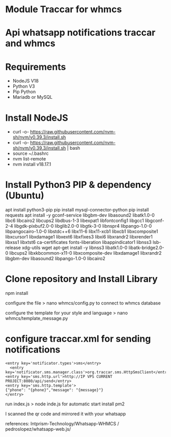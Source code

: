 # Module Traccar for whmcs 
# Api whatsapp notifications traccar and whmcs

# Requirements
- NodeJS V18
- Python V3
- Pip Python
- Mariadb or MySQL

# Install NodeJS 

- curl -o- https://raw.githubusercontent.com/nvm-sh/nvm/v0.39.3/install.sh
- curl -o- https://raw.githubusercontent.com/nvm-sh/nvm/v0.39.3/install.sh | bash
- source ~/.bashrc
- nvm list-remote
- nvm install v18.17.1
 
# Install Python3 PIP & dependency (Ubuntu)

apt install python3-pip
pip install mysql-connector-python
pip install requests
apt install -y gconf-service libgbm-dev libasound2 libatk1.0-0 libc6 libcairo2 libcups2 libdbus-1-3 libexpat1 libfontconfig1 libgcc1 libgconf-2-4 libgdk-pixbuf2.0-0 libglib2.0-0 libgtk-3-0 libnspr4 libpango-1.0-0 libpangocairo-1.0-0 libstdc++6 libx11-6 libx11-xcb1 libxcb1 libxcomposite1 libxcursor1 libxdamage1 libxext6 libxfixes3 libxi6 libxrandr2 libxrender1 libxss1 libxtst6 ca-certificates fonts-liberation libappindicator1 libnss3 lsb-release xdg-utils wget
apt-get install -y libnss3 libatk1.0-0 libatk-bridge2.0-0 libcups2 libxkbcommon-x11-0 libxcomposite-dev libxdamage1 libxrandr2 libgbm-dev libasound2 libpango-1.0-0 libcairo2

# Clone repository and Install Library

npm install

configure the file > nano whmcs/config.py
to connect to whmcs database

configure the template for your style and language >  nano whmcs/template_message.py

# configure traccar.xml for sending notifications
    <entry key='notificator.types'>sms</entry>
	  <entry key='notificator.sms.manager.class'>org.traccar.sms.HttpSmsClient</entry>
    <entry key='sms.http.url'>http://IP VPS CURRENT PROJECT:8080/api/send</entry>
    <entry key='sms.http.template'>
    {"phone": "{phone}","message": "{message}"}
    </entry>


run index.js > node inde.js
for automatic start install pm2

I scanned the qr code and mirrored it with your whatsapp

 




references: Intprism-Technology/Whatsapp-WHMCS / pedroslopez/whatsapp-web.js/
